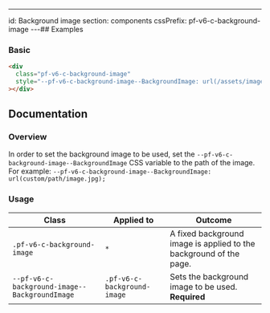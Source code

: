 ---
id: Background image
section: components
cssPrefix: pf-v6-c-background-image
---## Examples

### Basic

```html isFullscreen
<div
  class="pf-v6-c-background-image"
  style="--pf-v6-c-background-image--BackgroundImage: url(/assets/images/pf-background.svg)"
></div>

```

## Documentation

### Overview

In order to set the background image to be used, set the `--pf-v6-c-background-image--BackgroundImage` CSS variable to the path of the image. For example: `--pf-v6-c-background-image--BackgroundImage: url(custom/path/image.jpg);`

### Usage

| Class | Applied to | Outcome |
| -- | -- | -- |
| `.pf-v6-c-background-image` | `*` | A fixed background image is applied to the background of the page. |
| `--pf-v6-c-background-image--BackgroundImage` | `.pf-v6-c-background-image` | Sets the background image to be used. **Required** |
